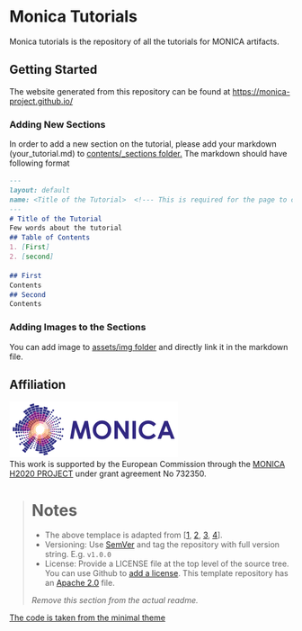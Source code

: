 # Monica Tutorials
<!-- Short description of the project. -->

Monica tutorials is the repository of all the tutorials for MONICA artifacts. 

<!-- A teaser figure may be added here. It is best to keep the figure small (<500KB) and in the same repo -->

## Getting Started
The website generated from this repository can be found at https://monica-project.github.io/

<!-- Instruction to make the project up and running. -->
### Adding New Sections 
In order to add a new section on the tutorial, please add your markdown (your_tutorial.md) to [contents/_sections folder.](https://github.com/MONICA-Project/monica-project.github.io/tree/master/contents/_sections) 
The markdown should have following format
```markdown
---
layout: default
name: <Title of the Tutorial>  <!--- This is required for the page to come in the side pane --->
---
# Title of the Tutorial
Few words about the tutorial
## Table of Contents
1. [First]
2. [second]

## First
Contents 
## Second
Contents
```

### Adding Images to the Sections
You can add image to [assets/img folder](https://github.com/MONICA-Project/monica-project.github.io/tree/master/assets/img) and directly link it in the markdown file.

## Affiliation
![MONICA](https://github.com/MONICA-Project/template/raw/master/monica.png)  
This work is supported by the European Commission through the [MONICA H2020 PROJECT](https://www.monica-project.eu) under grant agreement No 732350.

> # Notes
>
> * The above templace is adapted from [[1](https://github.com/cpswarm/template), [2](https://www.makeareadme.com), [3](https://gist.github.com/PurpleBooth/109311bb0361f32d87a2), [4](https://github.com/dbader/readme-template)].
> * Versioning: Use [SemVer](http://semver.org/) and tag the repository with full version string. E.g. `v1.0.0`
> * License: Provide a LICENSE file at the top level of the source tree. You can use Github to [add a license](https://help.github.com/en/articles/adding-a-license-to-a-repository). This template repository has an [Apache 2.0](LICENSE) file.
>
> *Remove this section from the actual readme.*



[The code is taken from the minimal theme](https://pages-themes.github.io/minimal/)


